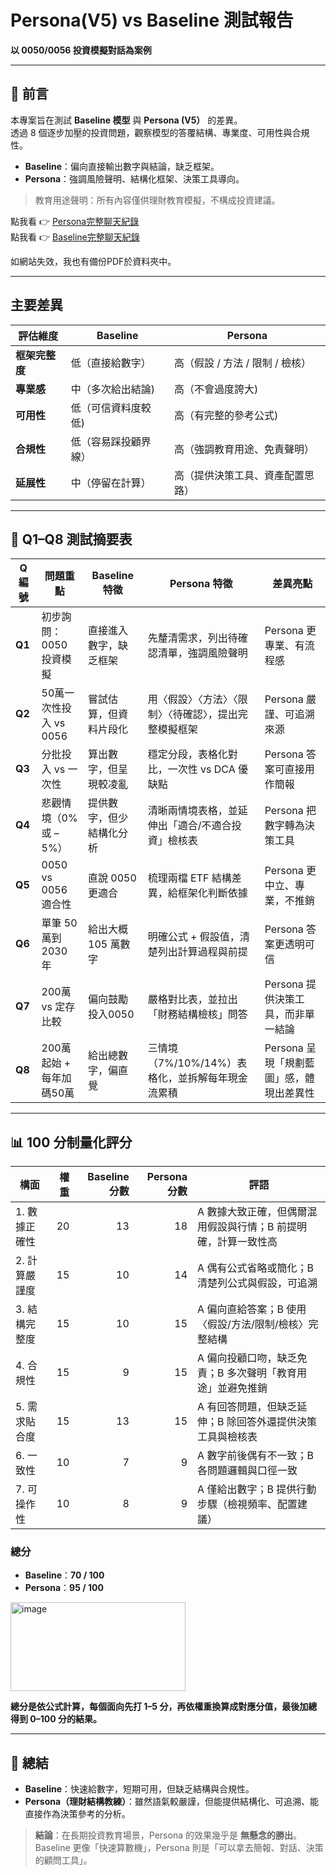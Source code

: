 # Persona(V5) vs Baseline 測試報告  
**以 0050/0056 投資模擬對話為案例**

---

## 📌 前言

本專案旨在測試 **Baseline 模型** 與 **Persona (V5）** 的差異。  
透過 8 個逐步加壓的投資問題，觀察模型的答覆結構、專業度、可用性與合規性。

- **Baseline**：偏向直接輸出數字與結論，缺乏框架。  
- **Persona**：強調風險聲明、結構化框架、決策工具導向。  

> 教育用途聲明：所有內容僅供理財教育模擬，不構成投資建議。

點我看 👉 [Persona完整聊天紀錄](https://chatgpt.com/share/68b8518c-68b4-8001-9b2e-b11b94de18e5)  
點我看 👉 [Baseline完整聊天紀錄](https://chatgpt.com/share/68b8517e-8690-8001-bae2-dd6e70dcfe9c)
 
如網站失效，我也有備份PDF於資料夾中。

---

## 主要差異

| 評估維度       | Baseline | Persona |
| -------------- | ------------- | ---------------------- |
| **框架完整度**   | 低（直接給數字） | 高（假設 / 方法 / 限制 / 檢核） |
| **專業感**       | 中（多次給出結論) | 高（不會過度誇大)  |
| **可用性**   | 低（可信資料度較低) | 高（有完整的參考公式)  |
| **合規性**       | 低（容易踩投顧界線） | 高（強調教育用途、免責聲明） |
| **延展性**       | 中（停留在計算） | 高（提供決策工具、資產配置思路） |

---

## 📑 Q1–Q8 測試摘要表

| Q 編號 | 問題重點 | Baseline 特徵 | Persona 特徵 | 差異亮點 |
|-------|---------|-----------------|--------------------------|---------|
| **Q1** | 初步詢問：0050 投資模擬 | 直接進入數字，缺乏框架 | 先釐清需求，列出待確認清單，強調風險聲明 | Persona 更專業、有流程感 |
| **Q2** | 50萬一次性投入 vs 0056 | 嘗試估算，但資料片段化 | 用〈假設〉〈方法〉〈限制〉〈待確認〉，提出完整模擬框架 | Persona 嚴謹、可追溯來源 |
| **Q3** | 分批投入 vs 一次性 | 算出數字，但呈現較凌亂 | 穩定分段，表格化對比，一次性 vs DCA 優缺點 | Persona 答案可直接用作簡報 |
| **Q4** | 悲觀情境（0% 或 –5%） | 提供數字，但少結構化分析 | 清晰兩情境表格，並延伸出「適合/不適合投資」檢核表 | Persona 把數字轉為決策工具 |
| **Q5** | 0050 vs 0056 適合性 | 直說 0050 更適合 | 梳理兩檔 ETF 結構差異，給框架化判斷依據 | Persona 更中立、專業，不推銷 |
| **Q6** | 單筆 50萬到 2030 年 | 給出大概 105 萬數字 | 明確公式 + 假設值，清楚列出計算過程與前提 | Persona 答案更透明可信 |
| **Q7** | 200萬 vs 定存比較 | 偏向鼓勵投入0050 | 嚴格對比表，並拉出「財務結構檢核」問答 | Persona 提供決策工具，而非單一結論 |
| **Q8** | 200萬起始 + 每年加碼50萬 | 給出總數字，偏直覺 | 三情境（7%/10%/14%）表格化，並拆解每年現金流累積 | Persona 呈現「規劃藍圖」感，體現出差異性 |

---

## 📊 100 分制量化評分

| 構面 | 權重 | Baseline 分數 | Persona 分數 | 評語 |
|------|----:|------:|------:|------|
| 1. 數據正確性 | 20 | 13 | 18 | A 數據大致正確，但偶爾混用假設與行情；B 前提明確，計算一致性高 |
| 2. 計算嚴謹度 | 15 | 10 | 14 | A 偶有公式省略或簡化；B 清楚列公式與假設，可追溯 |
| 3. 結構完整度 | 15 | 10 | 15 | A 偏向直給答案；B 使用〈假設/方法/限制/檢核〉完整結構 |
| 4. 合規性 | 15 | 9 | 15 | A 偏向投顧口吻，缺乏免責；B 多次聲明「教育用途」並避免推銷 |
| 5. 需求貼合度 | 15 | 13 | 15 | A 有回答問題，但缺乏延伸；B 除回答外還提供決策工具與檢核表 |
| 6. 一致性 | 10 | 7 | 9 | A 數字前後偶有不一致；B 各問題邏輯與口徑一致 |
| 7. 可操作性 | 10 | 8 | 9 | A 僅給出數字；B 提供行動步驟（檢視頻率、配置建議） |

### **總分**
- **Baseline**：**70 / 100**  
- **Persona**：**95 / 100**

<img width="280" height="142" alt="image" src="https://github.com/user-attachments/assets/3ea17ea8-bc5f-468d-a42d-a0634f7585f5" />


**總分是依公式計算，每個面向先打 1–5 分，再依權重換算成對應分值，最後加總得到 0–100 分的結果。**

---

## 📘 總結

- **Baseline**：快速給數字，短期可用，但缺乏結構與合規性。  
- **Persona（理財結構教練）**：雖然語氣較嚴謹，但能提供結構化、可追溯、能直接作為決策參考的分析。  

> **結論**：在長期投資教育場景，Persona 的效果幾乎是 **無懸念的勝出**。  
Baseline 更像「快速算數機」，Persona 則是「可以拿去簡報、對話、決策的顧問工具」。  
